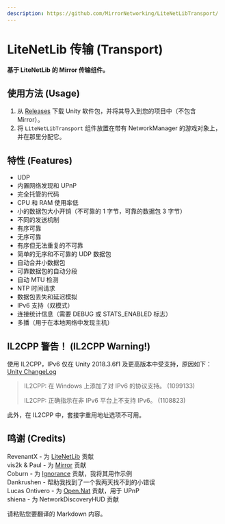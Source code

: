 ```yaml
---
description: https://github.com/MirrorNetworking/LiteNetLibTransport/
---
```


# LiteNetLib 传输 (Transport)

**基于 LiteNetLib 的 Mirror 传输组件。**

## 使用方法 (Usage) <a href="#usage" id="usage"></a>

1. 从 [Releases](https://github.com/MirrorNetworking/LiteNetLibTransport/releases) 下载 Unity 软件包，并将其导入到您的项目中（不包含 Mirror）。
2. 将 `LiteNetLibTransport` 组件放置在带有 NetworkManager 的游戏对象上，并在那里分配它。

## 特性 (Features) <a href="#features" id="features"></a>

* UDP
* 内置网络发现和 UPnP
* 完全托管的代码
* CPU 和 RAM 使用率低
* 小的数据包大小开销（不可靠的 1 字节，可靠的数据包 3 字节）
* 不同的发送机制
* 有序可靠
* 无序可靠
* 有序但无法重复的不可靠
* 简单的无序和不可靠的 UDP 数据包
* 自动合并小数据包
* 可靠数据包的自动分段
* 自动 MTU 检测
* NTP 时间请求
* 数据包丢失和延迟模拟
* IPv6 支持（双模式）
* 连接统计信息（需要 DEBUG 或 STATS_ENABLED 标志）
* 多播（用于在本地网络中发现主机）

## IL2CPP 警告！ (IL2CPP Warning!) <a href="#il2cpp-warning" id="il2cpp-warning"></a>

使用 IL2CPP，IPv6 仅在 Unity 2018.3.6f1 及更高版本中受支持，原因如下：\
&#x20;[Unity ChangeLog](https://unity3d.com/unity/whats-new/2018.3.6)

> IL2CPP: 在 Windows 上添加了对 IPv6 的协议支持。 (1099133)
>
> IL2CPP: 正确指示在非 IPv6 平台上不支持 IPv6。 (1108823)

此外，在 IL2CPP 中，套接字重用地址选项不可用。

## 鸣谢 (Credits) <a href="#credits" id="credits"></a>

RevenantX - 为 [LiteNetLib](https://github.com/RevenantX/LiteNetLib/releases) 贡献\
&#x20;vis2k & Paul - 为 [Mirror](https://assetstore.unity.com/packages/tools/network/mirror-129321) 贡献\
&#x20;Coburn - 为 [Ignorance](https://github.com/SoftwareGuy/Ignorance) 贡献，我将其用作示例\
&#x20;Dankrushen - 帮助我找到了一个我两天找不到的小错误\
&#x20;Lucas Ontivero - 为 [Open.Nat](https://github.com/lontivero/Open.NAT/releases) 贡献，用于 UPnP\
&#x20;shiena - 为 NetworkDiscoveryHUD 贡献

请粘贴您要翻译的 Markdown 内容。
